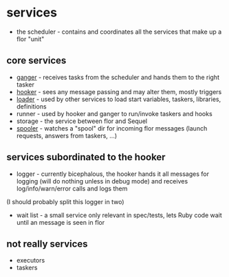 
# services

* the scheduler - contains and coordinates all the services that make up a flor "unit"

## core services

* [ganger](ganger.md) - receives tasks from the scheduler and hands them to the right tasker
* [hooker](hooker.md) - sees any message passing and may alter them, mostly triggers
* [loader](loader.md) - used by other services to load start variables, taskers, libraries, definitions
* runner - used by hooker and ganger to run/invoke taskers and hooks
* storage - the service between flor and Sequel
* [spooler](spooler.md) - watches a "spool" dir for incoming flor messages (launch requests, answers from taskers, ...)

## services subordinated to the hooker

* logger - currently bicephalous, the hooker hands it all messages for logging (will do nothing unless in debug mode) and receives log/info/warn/error calls and logs them

(I should probably split this logger in two)

* wait list - a small service only relevant in spec/tests, lets Ruby code wait until an message is seen in flor

## not really services

* executors
* taskers


